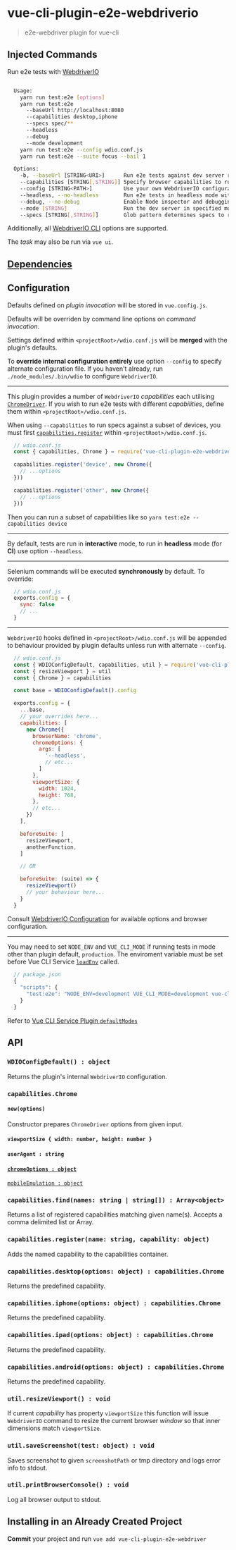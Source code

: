 # vue-cli-plugin-e2e-webdriverio

> e2e-webdriver plugin for vue-cli

## Injected Commands

Run e2e tests with [WebdriverIO](http://webdriver.io/)

```sh

  Usage:
    yarn run test:e2e [options]
    yarn run test:e2e
      --baseUrl http://localhost:8080
      --capabilities desktop,iphone
      --specs spec/**
      --headless
      --debug
      --mode development
    yarn run test:e2e --config wdio.conf.js
    yarn run test:e2e --suite focus --bail 1

  Options:
    -b, --baseUrl [STRING<URI>]      Run e2e tests against dev server running at given url. Auto starts dev server if absent.
    --capabilities [STRING[,STRING]] Specify browser capabilities to run (default: desktop)
    --config [STRING<PATH>]          Use your own WebdriverIO configuration; overrides plugin defaults (relative to <projectRoot>)
    --headless, --no-headless        Run e2e tests in headless mode without GUI (default capabilities only)
    --debug, --no-debug              Enable Node inspector and debugging tools
    --mode [STRING]                  Run the dev server in specified mode (default: production)
    --specs [STRING[,STRING]]        Glob pattern determines specs to run (relative to <projectRoot>)

```

Additionally, all [WebdriverIO CLI](https://github.com/webdriverio/webdriverio/blob/master/packages/wdio-cli/src/config.js) options are supported.

The *task* may also be run via `vue ui`.

## [Dependencies](https://github.com/piktur/vue-cli-plugin-e2e-webdriverio/network/dependencies)

## Configuration

Defaults defined on *plugin invocation* will be stored in `vue.config.js`.

Defaults will be overriden by command line options on *command invocation*.

Settings defined within `<projectRoot>/wdio.conf.js` will be **merged** with the plugin's defaults.

To **override internal configuration entirely** use option `--config` to specify alternate configuration file.
If you haven't already, run `./node_modules/.bin/wdio` to configure `WebdriverIO`.

---

This plugin provides a number of `WebdriverIO` *capabilities* each utilising [`ChromeDriver`](http://chromedriver.chromium.org/). If you wish to run e2e tests with different *capabilities*, define them within `<projectRoot>/wdio.conf.js`.

When using `--capabilities` to run specs against a subset of devices, you must first [`capabilities.register`](#capabilitiesregistername-string-capability-object) within `<projectRoot>/wdio.conf.js`.

```js
  // wdio.conf.js
  const { capabilities, Chrome } = require('vue-cli-plugin-e2e-webdriverio').capabilities

  capabilities.register('device', new Chrome({
    // ...options
  }))

  capabilities.register('other', new Chrome({
    // ...options
  }))
```

Then you can run a subset of capabilities like so `yarn test:e2e --capabilities device`

---

By default, tests are run in **interactive** mode, to run in **headless** mode (for **CI**) use option `--headless`.

---

Selenium commands will be executed **synchronously** by default. To override:

```js
  // wdio.conf.js
  exports.config = {
    sync: false
    // ...
  }
```

---

`WebdriverIO` hooks defined in `<projectRoot>/wdio.conf.js` will be appended to behaviour provided by plugin defaults unless run with alternate `--config`.

```js
  // wdio.conf.js
  const { WDIOConfigDefault, capabilities, util } = require('vue-cli-plugin-e2e-webdriverio')
  const { resizeViewport } = util
  const { Chrome } = capabilities

  const base = WDIOConfigDefault().config

  exports.config = {
    ...base,
    // your overrides here...
    capabilities: [
      new Chrome({
        browserName: 'chrome',
        chromeOptions: {
          args: [
            '--headless',
            // etc...
          ]
        },
        viewportSize: {
          width: 1024,
          height: 768,
        },
        // etc...
      })
    ],

    beforeSuite: [
      resizeViewport,
      anotherFunction,
    ]

    // OR

    beforeSuite: (suite) => {
      resizeViewport()
      // your behaviour here...
    }
  }
```

Consult [WebdriverIO Configuration](http://webdriver.io/guide/getstarted/configuration.html) for available options and browser configuration.

---

You may need to set `NODE_ENV` and `VUE_CLI_MODE` if running tests in mode other than plugin default, `production`.
The enviroment variable must be set before Vue CLI Service [`loadEnv`](https://github.com/vuejs/vue-cli/blob/dev/packages/%40vue/cli-service/lib/Service.js#L57) called.

```js
  // package.json
  {
    "scripts": {
      "test:e2e": "NODE_ENV=development VUE_CLI_MODE=development vue-cli-service test:e2e"
    }
  }
```

Refer to [Vue CLI Service Plugin `defaultModes`](https://cli.vuejs.org/dev-guide/plugin-dev.html#service-plugin)

## API

### `WDIOConfigDefault() : object`

Returns the plugin's internal `WebdriverIO` configuration.

### `capabilities.Chrome`

#### `new(options)`

Constructor prepares `ChromeDriver` options from given input.

#### `viewportSize { width: number, height: number }`

#### `userAgent : string`

#### [`chromeOptions : object`](http://chromedriver.chromium.org/capabilities)

[`mobileEmulation : object`](http://chromedriver.chromium.org/mobile-emulation)

### `capabilities.find(names: string | string[]) : Array<object>`

Returns a list of registered capabilities matching given name(s).
Accepts a comma delimited list or Array.

### `capabilities.register(name: string, capability: object)`

Adds the named capability to the capabilities container.

### `capabilities.desktop(options: object) : capabilities.Chrome`

Returns the predefined capability.

### `capabilities.iphone(options: object) : capabilities.Chrome`

Returns the predefined capability.

### `capabilities.ipad(options: object) : capabilities.Chrome`

Returns the predefined capability.

### `capabilities.android(options: object) : capabilities.Chrome`

Returns the predefined capability.

### `util.resizeViewport() : void`

If current *capability* has property `viewportSize` this function will issue `WebdriverIO` command to resize the current browser *window* so that inner dimensions match `viewportSize`.

### `util.saveScreenshot(test: object) : void`

Saves screenshot to given `screenshotPath` or tmp directory and logs error info to stdout.

### `util.printBrowserConsole() : void`

Log all browser output to stdout.

## Installing in an Already Created Project

**Commit** your project and run `vue add vue-cli-plugin-e2e-webdriver`
